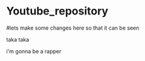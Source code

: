 # Youtube_repository
#lets make some changes here so that it can be seen 

taka taka

i'm gonna be a rapper
